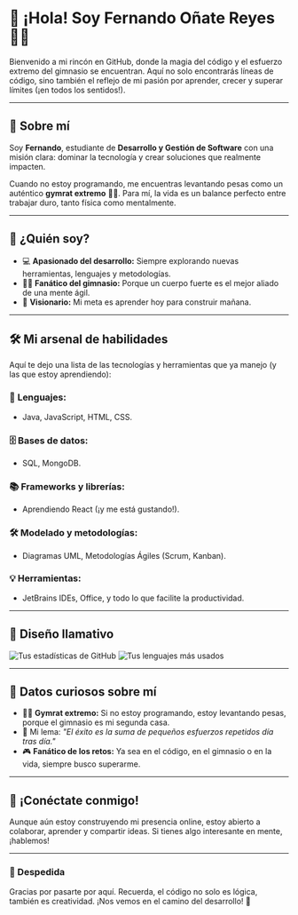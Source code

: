 # 🎩 ¡Hola! Soy Fernando Oñate Reyes 🧑‍💻

Bienvenido a mi rincón en GitHub, donde la magia del código y el esfuerzo extremo del gimnasio se encuentran. Aquí no solo encontrarás líneas de código, sino también el reflejo de mi pasión por aprender, crecer y superar límites (¡en todos los sentidos!).

---

## 🚀 Sobre mí

Soy **Fernando**, estudiante de **Desarrollo y Gestión de Software** con una misión clara: dominar la tecnología y crear soluciones que realmente impacten. 

Cuando no estoy programando, me encuentras levantando pesas como un auténtico **gymrat extremo** 🏋️‍♂️. Para mí, la vida es un balance perfecto entre trabajar duro, tanto física como mentalmente.

---

## 🌟 ¿Quién soy?

- 💻 **Apasionado del desarrollo:** Siempre explorando nuevas herramientas, lenguajes y metodologías.
- 🏋️‍♂️ **Fanático del gimnasio:** Porque un cuerpo fuerte es el mejor aliado de una mente ágil.
- 🎯 **Visionario:** Mi meta es aprender hoy para construir mañana.

---

## 🛠️ Mi arsenal de habilidades

Aquí te dejo una lista de las tecnologías y herramientas que ya manejo (y las que estoy aprendiendo):

### 🔧 **Lenguajes:**
- Java, JavaScript, HTML, CSS.

### 🗄️ **Bases de datos:**
- SQL, MongoDB.

### 📚 **Frameworks y librerías:**
- Aprendiendo React (¡y me está gustando!).

### 🛠️ **Modelado y metodologías:**
- Diagramas UML, Metodologías Ágiles (Scrum, Kanban).

### 💡 **Herramientas:**
- JetBrains IDEs, Office, y todo lo que facilite la productividad.

---

## 🎨 Diseño llamativo

![Tus estadísticas de GitHub](https://github-readme-stats.vercel.app/api?username=anglfer&show_icons=true&theme=radical)
![Tus lenguajes más usados](https://github-readme-stats.vercel.app/api/top-langs/?username=anglfer&layout=compact&theme=radical)

---

## 🎯 Datos curiosos sobre mí

- 🏋️‍♂️ **Gymrat extremo:** Si no estoy programando, estoy levantando pesas, porque el gimnasio es mi segunda casa.
- 💬 Mi lema: *"El éxito es la suma de pequeños esfuerzos repetidos día tras día."*
- 🎮 **Fanático de los retos:** Ya sea en el código, en el gimnasio o en la vida, siempre busco superarme.

---

## 💬 ¡Conéctate conmigo!

Aunque aún estoy construyendo mi presencia online, estoy abierto a colaborar, aprender y compartir ideas. Si tienes algo interesante en mente, ¡hablemos!

---

### 🎉 Despedida

Gracias por pasarte por aquí. Recuerda, el código no solo es lógica, también es creatividad. ¡Nos vemos en el camino del desarrollo! 🚀
